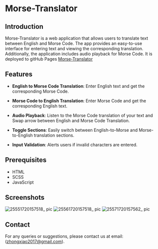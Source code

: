 # Morse-Translator

## Introduction
Morse-Translator is a web application that allows users to translate text between English and Morse Code. The app provides an easy-to-use interface for entering text and viewing the corresponding translation. Additionally, the application includes audio playback for Morse Code. It is deployed to gitHub Pages [Morse-Translator](https://jennyzhong2022.github.io/Morse-Translator-/)

## Features
- **English to Morse Code Translation**: Enter English text and get the corresponding Morse Code.

- **Morse Code to English Translation**: Enter Morse Code and get the corresponding English text.

- **Audio Playback**: Listen to the Morse Code translation of your text and Swap arrow between English and Morse Code Translation.

- **Toggle Sections**: Easily switch between English-to-Morse and Morse-to-English translation sections.

- **Input Validation**: Alerts users if invalid characters are entered.


## Prerequisites
- HTML
- SCSS
- JavaScript

## Screenshots
![25551720157518_ pic](https://github.com/JennyZhong2022/Morse-Translator-/assets/109143979/429b2d3b-802d-4576-b8a7-825612c40caf)
![25561720157518_ pic](https://github.com/JennyZhong2022/Morse-Translator-/assets/109143979/9908ddb4-1f6a-411b-bb4d-baec7d85f079)
![25571720157562_ pic](https://github.com/JennyZhong2022/Morse-Translator-/assets/109143979/c5767c21-0812-42b9-bfcb-b77daa52d75a)



## Contact
For any queries or suggestions, please contact us at email:(zhongxiao2017@gmail.com).

